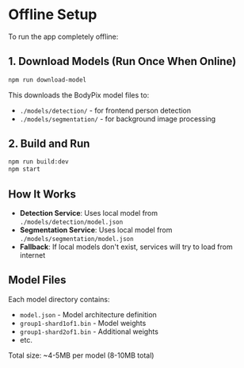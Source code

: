 # Offline Setup

To run the app completely offline:

## 1. Download Models (Run Once When Online)

```bash
npm run download-model
```

This downloads the BodyPix model files to:
- `./models/detection/` - for frontend person detection
- `./models/segmentation/` - for background image processing

## 2. Build and Run

```bash
npm run build:dev
npm start
```

## How It Works

- **Detection Service**: Uses local model from `./models/detection/model.json`
- **Segmentation Service**: Uses local model from `./models/segmentation/model.json`
- **Fallback**: If local models don't exist, services will try to load from internet

## Model Files

Each model directory contains:
- `model.json` - Model architecture definition
- `group1-shard1of1.bin` - Model weights
- `group1-shard2of1.bin` - Additional weights
- etc.

Total size: ~4-5MB per model (8-10MB total)
